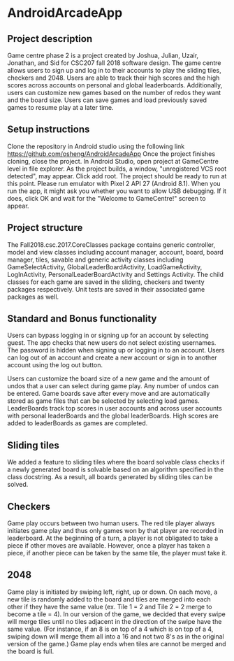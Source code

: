 # AndroidArcadeApp

## Project description
Game centre phase 2 is a project created by Joshua, Julian, Uzair,
Jonathan, and Sid for CSC207 fall 2018 software design. The game centre allows users to
sign up and log in to their accounts to play the sliding tiles, checkers and 2048. Users are able to
 track their high scores and the high scores across accounts on personal and global leaderboards.
 Additionally, users can customize new games based on the number of redos they want and the board size.
 Users can save games and load previously saved games to resume play at a later time.

## Setup instructions
Clone the repository in Android studio using the following link https://github.com/osheng/AndroidArcadeApp
Once the project finishes cloning, close the project. In Android Studio, open project at GameCentre level in file explorer. As the project builds, a window, "unregistered VCS root detected",
may appear. Click add root. The project should be ready to run at this point. Please run emulator with Pixel 2 API 27 (Android 8.1).
When you run the app, it might ask you whether you want to allow USB debugging. If it does, click OK and wait for the "Welcome to GameCentre!" screen to appear.

## Project structure
The Fall2018.csc.2017.CoreClasses package contains generic controller, model and view classes including account manager, account, board, board manager, tiles, savable and generic activity classes including GameSelectActivity, GlobalLeaderBoardActivity, LoadGameActivity, LogInActivity, PersonalLeaderBoardActivity
and Settings Activity. The child classes for each game are saved in the sliding, checkers and twenty packages respectively. Unit tests are saved in their associated game packages as well.

## Standard and Bonus functionality
Users can bypass logging in or signing up for an account by selecting guest.
The app checks that new users do not select existing usernames. The password is hidden when signing up or logging in to an account.
Users can log out of an account and create a new account or sign in to another account using the log
out button.

Users can customize the board size of a new game and the amount of undos that a user
can select during game play. Any number of undos can be entered. Game boards save after
 every move and are automatically stored as game files that can be selected by selecting
load games. LeaderBoards track top scores in user accounts and across user accounts with personal leaderBoards and the global
leaderBoards. High scores are added to leaderBoards as games are completed.

## Sliding tiles
We added a feature to sliding tiles where the board solvable class checks if a newly generated board is solvable based on an algorithm specified in the class docstring. As a result, all boards generated by sliding tiles can be solved.

## Checkers
Game play occurs between two human users. The red tile player always initiates game play and thus only games won by that  player are recorded in leaderboard. At the beginning of a turn, a player is not obligated to take a piece if other moves are available. However, once a player has taken a piece, if another piece can be taken by the same tile, the player must take it. 

## 2048
Game play is initiated by swiping left, right, up or down. On each move, a new tile is randomly added
to the board and tiles are merged into each other if they have the same value (ex. Tile 1 = 2 and Tile 2 = 2 merge to
become a tile = 4). In our version of the game, we decided that every swipe will merge tiles until no tiles adjacent in the direction
of the swipe have the same value. (For instance, if an 8 is on top of a 4 which is on top of a 4, swiping down will merge them
all into a 16 and not two 8's as in the original version of the game.)
Game play ends when tiles are cannot be merged and the board is full.


